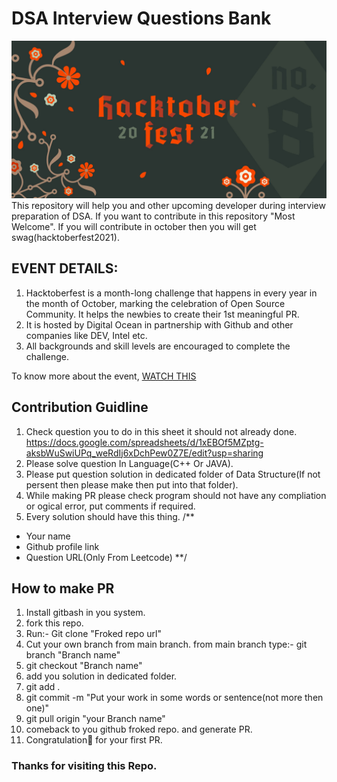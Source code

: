 # DSA Interview Questions Bank
<img src="https://github.com/Marvel999/DSA-Interview-Questions-Bank-/blob/main/hacktoberfest2021.jpg?raw=true" alt="Hacktoberfest 2021">
This repository will help you and other upcoming developer during interview preparation of DSA. If you want to contribute in this repository "Most Welcome". If you will contribute in october then you will get swag(hacktoberfest2021).

## EVENT DETAILS:

1. Hacktoberfest is a month-long challenge that happens in every year in the month of October, marking the celebration of Open Source Community. It helps the newbies to create their 1st meaningful PR.
2. It is hosted by Digital Ocean in partnership with Github and other companies like DEV, Intel etc.
3. All backgrounds and skill levels are encouraged to complete the challenge.

To know more about the event, <a href="https://www.youtube.com/watch?v=MzpOQSJxHEM">WATCH THIS</a>


## Contribution Guidline
1. Check question you to do in this sheet it should not already done.
    https://docs.google.com/spreadsheets/d/1xEBOf5MZptg-aksbWuSwiUPq_weRdIj6xDchPew0Z7E/edit?usp=sharing
2. Please solve question In Language(C++ Or JAVA).
3. Please put question solution in dedicated folder of Data Structure(If not persent then please make then put into that folder).
4. While making PR please check program should not have any compliation or ogical error, put comments if required.
5. Every solution should have this thing.
/**
* Your name
* Github profile link
* Question URL(Only From Leetcode)
**/

## How to make PR
1. Install gitbash in you system.
2. fork this repo.
3. Run:- Git clone "Froked repo url"
4. Cut your own branch from main branch.
from main branch type:- git branch "Branch name"
4. git checkout "Branch name" 
5. add you solution in dedicated folder.
6. git add .
7. git commit -m "Put your work in some words or sentence(not more then one)"
8. git pull origin "your Branch name"
9. comeback to you github froked repo. and generate PR.
10. Congratulation🎉 for your first PR.

### Thanks for visiting this Repo.
